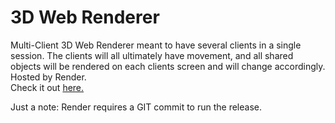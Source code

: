 # 3D Web Renderer
<a>Multi-Client 3D Web Renderer meant to have several clients in a single session. The clients will all ultimately have movement, and all shared objects will be rendered on each clients screen and will change accordingly. Hosted by Render.</a>
<br>
<a>Check it out <a href="https://erasmusss-multiclient-webgl-renderer.onrender.com">here.</a>
<br>
<footer>Just a note: Render requires a GIT commit to run the release.</footer>
